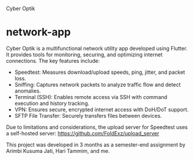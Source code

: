 
Cyber Optik
# network-app

Cyber Optik is a multifunctional network utility app developed using Flutter. It provides tools for monitoring, securing, and optimizing internet connections. The key features include:

- Speedtest: Measures download/upload speeds, ping, jitter, and packet loss.
- Sniffing: Captures network packets to analyze traffic flow and detect anomalies.
- Terminal (SSH): Enables remote access via SSH with command execution and history tracking.
- VPN: Ensures secure, encrypted internet access with DoH/DoT support.
- SFTP File Transfer: Securely transfers files between devices.

Due to limitations and considerations, the upload server for Speedtest uses a self-hosted server:
https://github.com/FoldExz/upload_server
  
This project was developed in 3 months as a semester-end assignment by Arimbi Kusuma Jati, Hari Tammim, and me.
